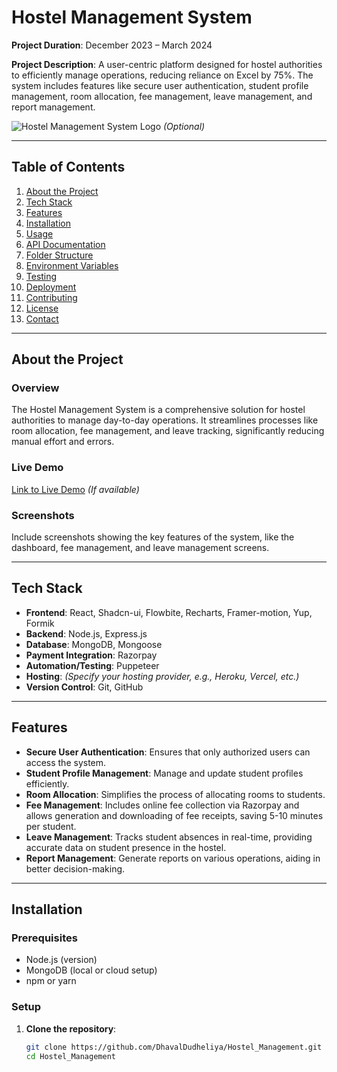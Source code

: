 # Hostel Management System

**Project Duration**: December 2023 – March 2024

**Project Description**: A user-centric platform designed for hostel authorities to efficiently manage operations, reducing reliance on Excel by 75%. The system includes features like secure user authentication, student profile management, room allocation, fee management, leave management, and report management.

![Hostel Management System Logo](link-to-image) *(Optional)*

---

## Table of Contents
1. [About the Project](#about-the-project)
2. [Tech Stack](#tech-stack)
3. [Features](#features)
4. [Installation](#installation)
5. [Usage](#usage)
6. [API Documentation](#api-documentation)
7. [Folder Structure](#folder-structure)
8. [Environment Variables](#environment-variables)
9. [Testing](#testing)
10. [Deployment](#deployment)
11. [Contributing](#contributing)
12. [License](#license)
13. [Contact](#contact)

---

## About the Project

### Overview
The Hostel Management System is a comprehensive solution for hostel authorities to manage day-to-day operations. It streamlines processes like room allocation, fee management, and leave tracking, significantly reducing manual effort and errors.

### Live Demo
[Link to Live Demo](#) *(If available)*

### Screenshots
Include screenshots showing the key features of the system, like the dashboard, fee management, and leave management screens.

---

## Tech Stack

- **Frontend**: React, Shadcn-ui, Flowbite, Recharts, Framer-motion, Yup, Formik
- **Backend**: Node.js, Express.js
- **Database**: MongoDB, Mongoose
- **Payment Integration**: Razorpay
- **Automation/Testing**: Puppeteer
- **Hosting**: *(Specify your hosting provider, e.g., Heroku, Vercel, etc.)*
- **Version Control**: Git, GitHub

---

## Features

- **Secure User Authentication**: Ensures that only authorized users can access the system.
- **Student Profile Management**: Manage and update student profiles efficiently.
- **Room Allocation**: Simplifies the process of allocating rooms to students.
- **Fee Management**: Includes online fee collection via Razorpay and allows generation and downloading of fee receipts, saving 5-10 minutes per student.
- **Leave Management**: Tracks student absences in real-time, providing accurate data on student presence in the hostel.
- **Report Management**: Generate reports on various operations, aiding in better decision-making.

---

## Installation

### Prerequisites
- Node.js (version)
- MongoDB (local or cloud setup)
- npm or yarn

### Setup

1. **Clone the repository**:
   ```bash
   git clone https://github.com/DhavalDudheliya/Hostel_Management.git
   cd Hostel_Management
